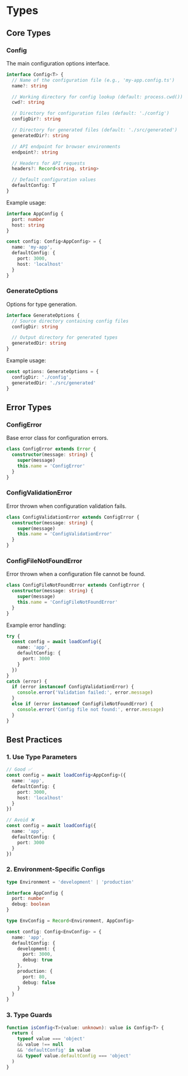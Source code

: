 # Types

## Core Types

### Config

The main configuration options interface.

```typescript
interface Config<T> {
  // Name of the configuration file (e.g., 'my-app.config.ts')
  name?: string

  // Working directory for config lookup (default: process.cwd())
  cwd?: string

  // Directory for configuration files (default: './config')
  configDir?: string

  // Directory for generated files (default: './src/generated')
  generatedDir?: string

  // API endpoint for browser environments
  endpoint?: string

  // Headers for API requests
  headers?: Record<string, string>

  // Default configuration values
  defaultConfig: T
}
```

Example usage:

```typescript
interface AppConfig {
  port: number
  host: string
}

const config: Config<AppConfig> = {
  name: 'my-app',
  defaultConfig: {
    port: 3000,
    host: 'localhost'
  }
}
```

### GenerateOptions

Options for type generation.

```typescript
interface GenerateOptions {
  // Source directory containing config files
  configDir: string

  // Output directory for generated types
  generatedDir: string
}
```

Example usage:

```typescript
const options: GenerateOptions = {
  configDir: './config',
  generatedDir: './src/generated'
}
```

## Error Types

### ConfigError

Base error class for configuration errors.

```typescript
class ConfigError extends Error {
  constructor(message: string) {
    super(message)
    this.name = 'ConfigError'
  }
}
```

### ConfigValidationError

Error thrown when configuration validation fails.

```typescript
class ConfigValidationError extends ConfigError {
  constructor(message: string) {
    super(message)
    this.name = 'ConfigValidationError'
  }
}
```

### ConfigFileNotFoundError

Error thrown when a configuration file cannot be found.

```typescript
class ConfigFileNotFoundError extends ConfigError {
  constructor(message: string) {
    super(message)
    this.name = 'ConfigFileNotFoundError'
  }
}
```

Example error handling:

```typescript
try {
  const config = await loadConfig({
    name: 'app',
    defaultConfig: {
      port: 3000
    }
  })
}
catch (error) {
  if (error instanceof ConfigValidationError) {
    console.error('Validation failed:', error.message)
  }
  else if (error instanceof ConfigFileNotFoundError) {
    console.error('Config file not found:', error.message)
  }
}
```

## Best Practices

### 1. Use Type Parameters

```typescript
// Good ✅
const config = await loadConfig<AppConfig>({
  name: 'app',
  defaultConfig: {
    port: 3000,
    host: 'localhost'
  }
})

// Avoid ❌
const config = await loadConfig({
  name: 'app',
  defaultConfig: {
    port: 3000
  }
})
```

### 2. Environment-Specific Configs

```typescript
type Environment = 'development' | 'production'

interface AppConfig {
  port: number
  debug: boolean
}

type EnvConfig = Record<Environment, AppConfig>

const config: Config<EnvConfig> = {
  name: 'app',
  defaultConfig: {
    development: {
      port: 3000,
      debug: true
    },
    production: {
      port: 80,
      debug: false
    }
  }
}
```

### 3. Type Guards

```typescript
function isConfig<T>(value: unknown): value is Config<T> {
  return (
    typeof value === 'object'
    && value !== null
    && 'defaultConfig' in value
    && typeof value.defaultConfig === 'object'
  )
}
```
